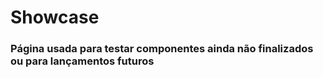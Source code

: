# Showcase

### Página usada para testar componentes ainda não finalizados ou para lançamentos futuros
